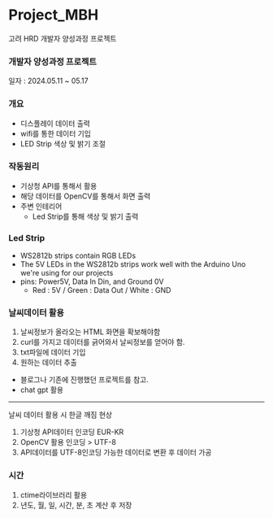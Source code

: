 # Project_MBH
고려 HRD 개발자 양성과정 프로젝트

### 개발자 양성과정 프로젝트
일자 : 2024.05.11 ~ 05.17

### 개요

   - 디스플레이 데이터 출력
   - wifi를 통한 데이터 기입
   - LED Strip 색상 및 밝기 조절


### 작동원리
   - 기상청 API를 통해서 활용
   - 해당 데이터를 OpenCV를 통해서 화면 출력
   - 주변 인테리어
      - Led Strip를 통해 색상 및 밝기 출력


### Led Strip
   - WS2812b strips contain RGB LEDs
   - The 5V LEDs in the WS2812b strips work well with the Arduino Uno we're using for our projects
   - pins: Power5V, Data In Din, and Ground 0V
     - Red : 5V / Green : Data Out / White : GND


### 날씨데이터 활용
   1. 날씨정보가 올라오는 HTML 화면을 확보해야함
   2. curl를 가지고 데이터를 긁어와서 날씨정보를 얻어야 함.
   3. txt파일에 데이터 기입
   4. 원하는 데이터 추출

   - 블로그나 기존에 진행했던 프로젝트를 참고.
   - chat gpt 활용

   --------------------------------------------------------------------
   날씨 데이터 활용 시 한글 깨짐 현상
   1. 기상청 API데이터 인코딩 EUR-KR
   2. OpenCV 활용 인코딩 > UTF-8
   3. API데이터를 UTF-8인코딩 가능한 데이터로 변환 후 데이터 가공

### 시간
   1. ctime라이브러리 활용
   2. 년도, 월, 일, 시간, 분, 초 계산 후 저장





